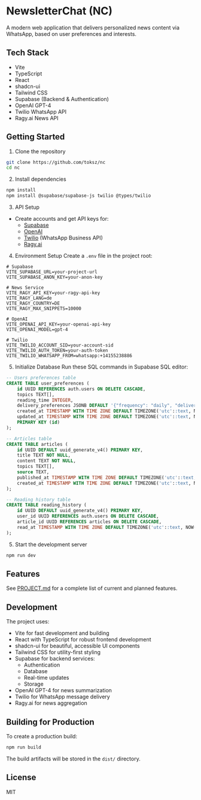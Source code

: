 # NewsletterChat (NC)

A modern web application that delivers personalized news content via WhatsApp, based on user preferences and interests.

## Tech Stack

- Vite
- TypeScript
- React
- shadcn-ui
- Tailwind CSS
- Supabase (Backend & Authentication)
- OpenAI GPT-4
- Twilio WhatsApp API
- Ragy.ai News API

## Getting Started

1. Clone the repository
```sh
git clone https://github.com/toksz/nc
cd nc
```

2. Install dependencies
```sh
npm install
npm install @supabase/supabase-js twilio @types/twilio
```

3. API Setup
- Create accounts and get API keys for:
	- [Supabase](https://supabase.com)
	- [OpenAI](https://platform.openai.com)
	- [Twilio](https://www.twilio.com) (WhatsApp Business API)
	- [Ragy.ai](https://ragy.ai)

4. Environment Setup
Create a `.env` file in the project root:
```env
# Supabase
VITE_SUPABASE_URL=your-project-url
VITE_SUPABASE_ANON_KEY=your-anon-key

# News Service
VITE_RAGY_API_KEY=your-ragy-api-key
VITE_RAGY_LANG=de
VITE_RAGY_COUNTRY=DE
VITE_RAGY_MAX_SNIPPETS=10000

# OpenAI
VITE_OPENAI_API_KEY=your-openai-api-key
VITE_OPENAI_MODEL=gpt-4

# Twilio
VITE_TWILIO_ACCOUNT_SID=your-account-sid
VITE_TWILIO_AUTH_TOKEN=your-auth-token
VITE_TWILIO_WHATSAPP_FROM=whatsapp:+14155238886
```

5. Initialize Database
Run these SQL commands in Supabase SQL editor:
```sql
-- Users preferences table
CREATE TABLE user_preferences (
	id UUID REFERENCES auth.users ON DELETE CASCADE,
	topics TEXT[],
	reading_time INTEGER,
	delivery_preferences JSONB DEFAULT '{"frequency": "daily", "deliveryTime": "09:00", "topics": [], "whatsappNumber": null}'::jsonb,
	created_at TIMESTAMP WITH TIME ZONE DEFAULT TIMEZONE('utc'::text, NOW()),
	updated_at TIMESTAMP WITH TIME ZONE DEFAULT TIMEZONE('utc'::text, NOW()),
	PRIMARY KEY (id)
);

-- Articles table
CREATE TABLE articles (
	id UUID DEFAULT uuid_generate_v4() PRIMARY KEY,
	title TEXT NOT NULL,
	content TEXT NOT NULL,
	topics TEXT[],
	source TEXT,
	published_at TIMESTAMP WITH TIME ZONE DEFAULT TIMEZONE('utc'::text, NOW()),
	created_at TIMESTAMP WITH TIME ZONE DEFAULT TIMEZONE('utc'::text, NOW())
);

-- Reading history table
CREATE TABLE reading_history (
	id UUID DEFAULT uuid_generate_v4() PRIMARY KEY,
	user_id UUID REFERENCES auth.users ON DELETE CASCADE,
	article_id UUID REFERENCES articles ON DELETE CASCADE,
	read_at TIMESTAMP WITH TIME ZONE DEFAULT TIMEZONE('utc'::text, NOW())
);
```

5. Start the development server
```sh
npm run dev
```

## Features

See [PROJECT.md](PROJECT.md) for a complete list of current and planned features.

## Development

The project uses:
- Vite for fast development and building
- React with TypeScript for robust frontend development
- shadcn-ui for beautiful, accessible UI components
- Tailwind CSS for utility-first styling
- Supabase for backend services:
	- Authentication
	- Database
	- Real-time updates
	- Storage
- OpenAI GPT-4 for news summarization
- Twilio for WhatsApp message delivery
- Ragy.ai for news aggregation

## Building for Production

To create a production build:

```sh
npm run build
```

The build artifacts will be stored in the `dist/` directory.

## License

MIT

